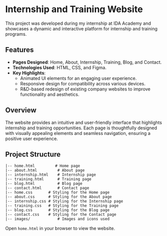 # Internship and Training Website

This project was developed during my internship at IDA Academy and showcases a dynamic and interactive platform for internship and training programs.

## Features
- **Pages Designed**: Home, About, Internship, Training, Blog, and Contact.
- **Technologies Used**: HTML, CSS, and Figma.
- **Key Highlights**:
  - Animated UI elements for an engaging user experience.
  - Responsive design for compatibility across various devices.
  - R&D-based redesign of existing company websites to improve functionality and aesthetics.

## Overview
The website provides an intuitive and user-friendly interface that highlights internship and training opportunities. Each page is thoughtfully designed with visually appealing elements and seamless navigation, ensuring a positive user experience.

## Project Structure
```
|-- home.html         # Home page
|-- about.html         # About page
|-- internship.html    # Internship page
|-- training.html      # Training page
|-- blog.html          # Blog page
|-- contact.html       # Contact page
|-- home.css       # Styling for the Home page
|-- about.css      # Styling for the About page
|-- internship.css # Styling for the Internship page
|-- training.css   # Styling for the Training page
|-- blog.css       # Styling for the Blog page
|-- contact.css    # Styling for the Contact page
|-- images/            # Images and icons used
```


Open `home.html` in your browser to view the website.
